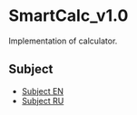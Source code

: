 # SmartCalc_v1.0
Implementation of calculator.

## Subject
- [Subject EN](./docs/subject_en.md)
- [Subject RU](./docs/subject_ru.md)
